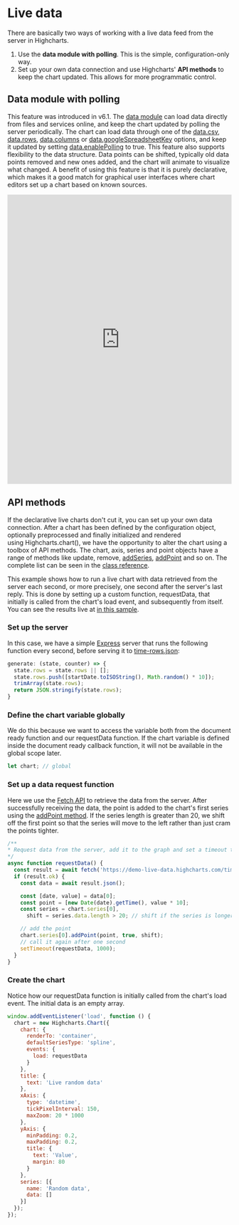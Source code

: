 Live data
=========

There are basically two ways of working with a live data feed from the server in Highcharts.

1. Use the **data module with polling**. This is the simple, configuration-only way.
2. Set up your own data connection and use Highcharts' **API methods** to keep the chart updated. This allows for more programmatic control.

## Data module with polling

This feature was introduced in v6.1. The [data module](https://www.highcharts.com/docs/working-with-data/data-module) can load data directly from files and services online, and keep the chart updated by polling the server periodically. The chart can load data through one of the [data.csv](https://api.highcharts.com/highcharts/data.csv), [data.rows](https://api.highcharts.com/highcharts/data.rows), [data.columns](https://api.highcharts.com/highcharts/data.columns) or [data.googleSpreadsheetKey](https://api.highcharts.com/highcharts/data.googleSpreadsheetKey) options, and keep it updated by setting [data.enablePolling](https://api.highcharts.com/highcharts/data.enablePolling) to true. This feature also supports flexibility to the data structure. Data points can be shifted, typically old data points removed and new ones added, and the chart will animate to visualize what changed. A benefit of using this feature is that it is purely declarative, which makes it a good match for graphical user interfaces where chart editors set up a chart based on known sources.

<iframe style="width: 100%; height: 650px; border: none;" src="https://www.highcharts.com/samples/highcharts/data/livedata-columns/" allow="fullscreen"></iframe>


## API methods

If the declarative live charts don't cut it, you can set up your own data connection. After a chart has been defined by the configuration object, optionally preprocessed and finally initialized and rendered using Highcharts.chart(), we have the opportunity to alter the chart using a toolbox of API methods. The chart, axis, series and point objects have a range of methods like update, remove, [addSeries](https://api.highcharts.com/highcharts/Chart.addSeries), [addPoint](https://api.highcharts.com/highcharts/Series.addPoint) and so on. The complete list can be seen in the [class reference](https://api.highcharts.com/class-reference).

This example shows how to run a live chart with data retrieved from the server each second, or more precisely, one second after the server's last reply. This is done by setting up a custom function, requestData, that initially is called from the chart's load event, and subsequently from itself. You can see the results live at [in this sample](https://highcharts.com/samples/highcharts/data/livedata-fetch).

### Set up the server
In this case, we have a simple [Express](https://expressjs.com/) server that runs the following function every second, before serving it to [time-rows.json](https://demo-live-data.highcharts.com/time-rows.json):

```js
generate: (state, counter) => {
  state.rows = state.rows || [];
  state.rows.push([startDate.toISOString(), Math.random() * 10]);
  trimArray(state.rows);
  return JSON.stringify(state.rows);
}
```

### Define the chart variable globally
We do this because we want to access the variable both from the document ready function and our requestData function. If the chart variable is defined inside the document ready callback function, it will not be available in the global scope later.

```js
let chart; // global
```

### Set up a data request function
Here we use the [Fetch API](https://developer.mozilla.org/en-US/docs/Web/API/Fetch_API/Using_Fetch) to retrieve the data from the server. After successfully receiving  the data, the point is added to the chart's first series using the [addPoint method](https://api.highcharts.com/class-reference/Highcharts.Series#addPoint). If the series length is greater than 20, we shift off the first point so that the series will move to the left rather than just cram the points tighter.

```js
/**
* Request data from the server, add it to the graph and set a timeout to request again
*/
async function requestData() {
  const result = await fetch('https://demo-live-data.highcharts.com/time-rows.json');
  if (result.ok) {
    const data = await result.json();

    const [date, value] = data[0];
    const point = [new Date(date).getTime(), value * 10];
    const series = chart.series[0],
      shift = series.data.length > 20; // shift if the series is longer than 20

    // add the point
    chart.series[0].addPoint(point, true, shift);
    // call it again after one second
    setTimeout(requestData, 1000);
  }
}
```


### Create the chart
Notice how our requestData function is initially called from the chart's load event. The initial data is an empty array.

```js
window.addEventListener('load', function () {
  chart = new Highcharts.Chart({
    chart: {
      renderTo: 'container',
      defaultSeriesType: 'spline',
      events: {
        load: requestData
      }
    },
    title: {
      text: 'Live random data'
    },
    xAxis: {
      type: 'datetime',
      tickPixelInterval: 150,
      maxZoom: 20 * 1000
    },
    yAxis: {
      minPadding: 0.2,
      maxPadding: 0.2,
      title: {
        text: 'Value',
        margin: 80
      }
    },
    series: [{
      name: 'Random data',
      data: []
    }]
  });
});
```
